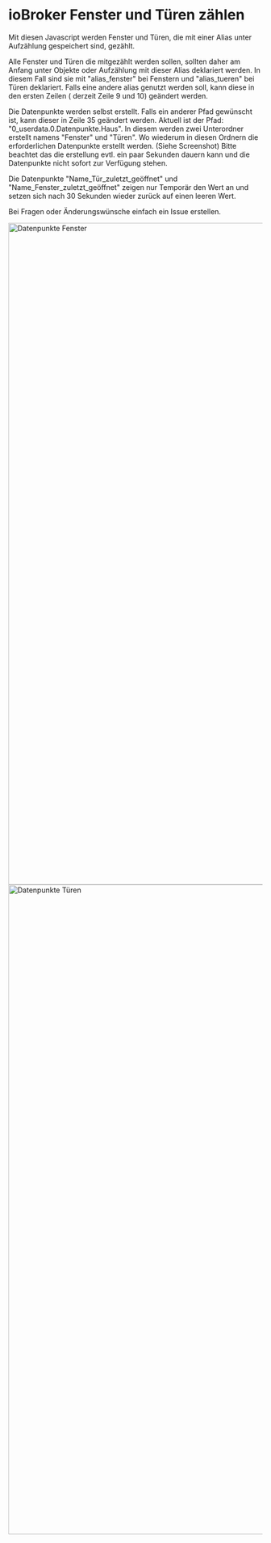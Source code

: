 # ioBroker Fenster und Türen zählen
Mit diesen Javascript werden Fenster und Türen, die mit einer Alias unter Aufzählung gespeichert sind, gezählt.

Alle Fenster und Türen die mitgezählt werden sollen, sollten daher am Anfang unter Objekte oder Aufzählung mit dieser Alias deklariert werden. In diesem Fall sind sie mit "alias_fenster" bei Fenstern und "alias_tueren" bei Türen deklariert. Falls eine andere alias genutzt werden soll, kann diese in den ersten Zeilen ( derzeit Zeile 9 und 10) geändert werden.

Die Datenpunkte werden selbst erstellt. Falls ein anderer Pfad gewünscht ist, kann dieser in Zeile 35 geändert werden. Aktuell ist der Pfad: "0_userdata.0.Datenpunkte.Haus". In diesem werden zwei Unterordner erstellt namens "Fenster" und "Türen". Wo wiederum in diesen Ordnern die erforderlichen Datenpunkte erstellt werden. (Siehe Screenshot) Bitte beachtet das die erstellung evtl. ein paar Sekunden dauern kann und die Datenpunkte nicht sofort zur Verfügung stehen.

Die Datenpunkte "Name_Tür_zuletzt_geöffnet" und "Name_Fenster_zuletzt_geöffnet" zeigen nur Temporär den Wert an und setzen sich nach 30 Sekunden wieder zurück auf einen leeren Wert.

Bei Fragen oder Änderungswünsche einfach ein Issue erstellen.

<img width="1310" alt="Datenpunkte Fenster" src="https://user-images.githubusercontent.com/66088020/149665625-6037c539-03a2-4154-b48c-a8238d9df5a9.png">

<img width="1286" alt="Datenpunkte Türen" src="https://user-images.githubusercontent.com/66088020/149665631-e8817a7d-4fd1-455b-82b7-852732f698af.png">
